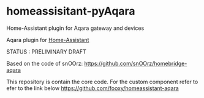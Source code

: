 # homeassisitant-pyAqara
Home-Assistant plugin for Aqara gateway and devices

Aqara plugin for [Home-Assistant](https://home-assistant.io/)

STATUS : PRELIMINARY DRAFT

Based on the code of snOOrz:
https://github.com/snOOrz/homebridge-aqara

This repository is contain the core code.
For the custom component refer to efer to the link below
https://github.com/fooxy/homeassistant-aqara
